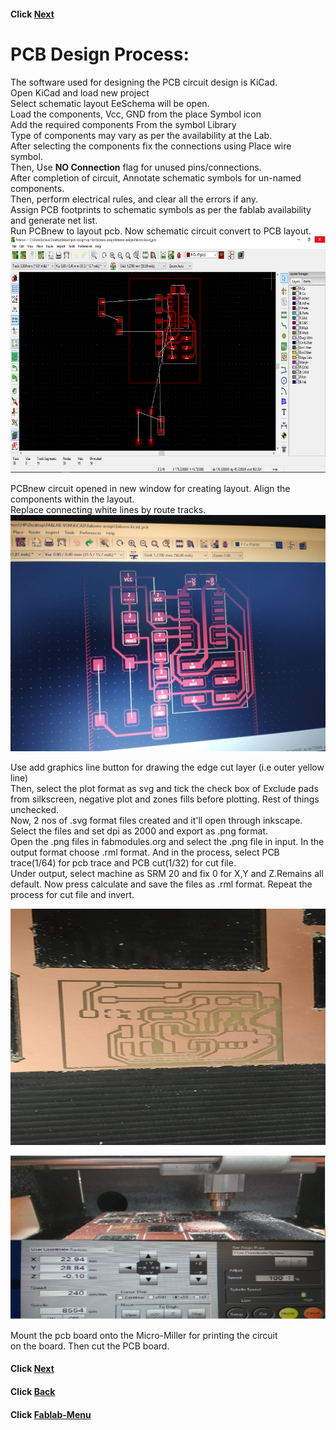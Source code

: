 #### Click [Next](/mdfiles/Project-Demo.md)

#  PCB  Design  Process:
The software used for designing the PCB circuit design is KiCad.      
Open KiCad and load new project      
Select schematic layout EeSchema will be open.      
Load the components, Vcc, GND from the place Symbol icon      
Add the required components  From the symbol  Library      
Type of components may vary as per the availability at the Lab.        
After selecting the components fix the connections using Place  wire symbol.        
Then, Use **NO Connection** flag for unused pins/connections.      
After completion of circuit, Annotate schematic symbols for un-named components.       
Then, perform electrical rules, and clear all the errors if any.          
Assign PCB footprints to schematic symbols as per the fablab availability and generate net list.     
Run PCBnew to layout pcb. Now schematic circuit convert to PCB layout.   
![PCB Design](/images/AssignQ1.png)

PCBnew circuit opened in new window for creating layout. Align the components within the layout.     
Replace connecting white lines by route tracks.    
![PCB Design](/images/AssignA1.jpeg)      


Use add graphics line button for drawing the edge cut layer (i.e outer yellow line)       
Then, select the plot format as svg and tick the check box of Exclude pads from silkscreen,           negative plot    and zones fills before plotting. Rest of things unchecked.    
Now, 2 nos of .svg format files created and it'll open through inkscape. Select the files and set dpi as   2000 and export as .png format.     
Open the .png files in fabmodules.org and select the .png file in input. In the output format choose .rml  format. And in the process, select PCB trace(1/64) for pcb trace and PCB cut(1/32) for cut file.      
Under output, select machine as SRM 20 and fix 0 for X,Y and Z.Remains all default. Now press calculate    and save the files as .rml format. Repeat the process for cut file and invert.  
    
![PCB Design](/images/pcb-design.jpeg)

![PCB Design](/images/microcontroller-pcb.jpg)

Mount  the  pcb  board  onto the Micro-Miller for  printing the circuit  
on  the  board. Then  cut  the PCB  board.   


#### Click [Next](/mdfiles/Project-Demo.md)

#### Click [Back](/mdfiles/3D-Design.md)

#### Click [Fablab-Menu](/mdfiles/Fab-Lab.md)






